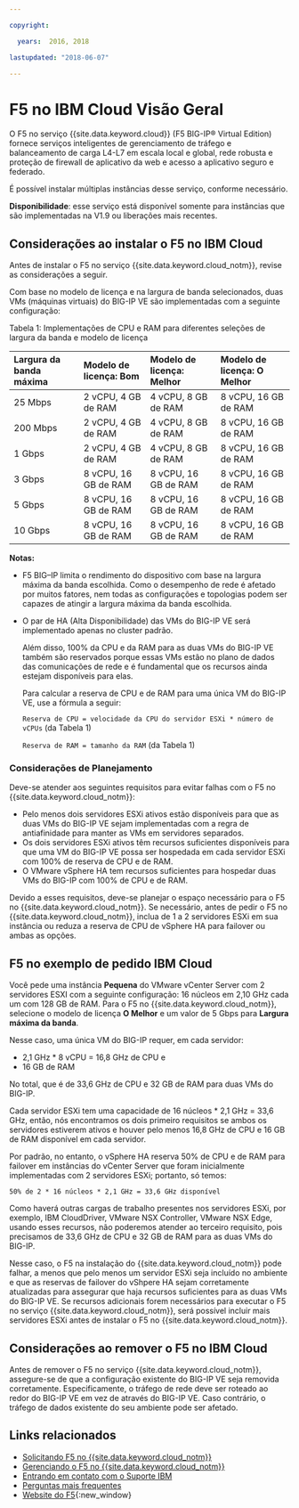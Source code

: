 ```yaml
---

copyright:

  years:  2016, 2018

lastupdated: "2018-06-07"

---
```


# F5 no IBM Cloud Visão Geral

O F5 no serviço {{site.data.keyword.cloud}} (F5 BIG-IP® Virtual Edition) fornece serviços inteligentes de gerenciamento de tráfego e balanceamento de carga L4-L7 em escala local e global, rede robusta e proteção de firewall de aplicativo da web e acesso a aplicativo seguro e federado.

É possível instalar múltiplas instâncias desse serviço, conforme necessário.

**Disponibilidade**: esse serviço está disponível somente para instâncias que são implementadas na V1.9 ou liberações mais recentes.

## Considerações ao instalar o F5 no IBM Cloud

Antes de instalar o F5 no serviço {{site.data.keyword.cloud_notm}}, revise as considerações a seguir.

Com base no modelo de licença e na largura de banda selecionados, duas VMs (máquinas virtuais) do BIG-IP VE são implementadas com a seguinte configuração:

Tabela 1: Implementações de CPU e RAM para diferentes seleções de largura da banda e modelo de licença

| Largura da banda máxima | Modelo de licença: Bom | Modelo de licença: Melhor | Modelo de licença: O Melhor |
|:------------------|:--------------------|:----------------------|:--------------------|
| 25 Mbps           | 2 vCPU, 4 GB de RAM    | 4 vCPU, 8 GB de RAM      | 8 vCPU, 16 GB de RAM   |
| 200 Mbps          | 2 vCPU, 4 GB de RAM    | 4 vCPU, 8 GB de RAM      | 8 vCPU, 16 GB de RAM   |
| 1 Gbps            | 2 vCPU, 4 GB de RAM    | 4 vCPU, 8 GB de RAM      | 8 vCPU, 16 GB de RAM   |
| 3 Gbps            | 8 vCPU, 16 GB de RAM   | 8 vCPU, 16 GB de RAM     | 8 vCPU, 16 GB de RAM   |
| 5 Gbps            | 8 vCPU, 16 GB de RAM   | 8 vCPU, 16 GB de RAM     | 8 vCPU, 16 GB de RAM   |
| 10 Gbps           | 8 vCPU, 16 GB de RAM   | 8 vCPU, 16 GB de RAM     | 8 vCPU, 16 GB de RAM   |

**Notas:**

* F5 BIG–IP limita o rendimento do dispositivo com base na largura máxima da banda escolhida. Como o desempenho de rede é afetado por muitos fatores, nem todas as configurações e topologias podem ser capazes de atingir a largura máxima da banda escolhida.
* O par de HA (Alta Disponibilidade) das VMs do BIG-IP VE será implementado apenas no cluster padrão.

  Além disso, 100% da CPU e da RAM para as duas VMs do BIG-IP VE também são reservados porque essas VMs estão no plano de dados das comunicações de rede e é fundamental que os recursos ainda estejam disponíveis para elas.

  Para calcular a reserva de CPU e de RAM para uma única VM do BIG-IP VE, use a fórmula a seguir:

  `Reserva de CPU = velocidade da CPU do servidor ESXi * número de vCPUs` (da Tabela 1)

  `Reserva de RAM = tamanho da RAM` (da Tabela 1)

### Considerações de Planejamento
Deve-se atender aos seguintes requisitos para evitar falhas com o F5 no {{site.data.keyword.cloud_notm}}:
* Pelo menos dois servidores ESXi ativos estão disponíveis para que as duas VMs do BIG-IP VE sejam implementadas com a regra de antiafinidade para manter as VMs em servidores separados.
* Os dois servidores ESXi ativos têm recursos suficientes disponíveis para que uma VM do BIG-IP VE possa ser hospedada em cada servidor ESXi com 100% de reserva de CPU e de RAM.
* O VMware vSphere HA tem recursos suficientes para hospedar duas VMs do BIG-IP com 100% de CPU e de RAM.

Devido a esses requisitos, deve-se planejar o espaço necessário para o F5 no {{site.data.keyword.cloud_notm}}. Se necessário, antes de pedir o F5 no {{site.data.keyword.cloud_notm}}, inclua de 1 a 2 servidores ESXi em sua instância ou reduza a reserva de CPU de vSphere HA para failover ou ambas as opções.

## F5 no exemplo de pedido IBM Cloud

Você pede uma instância **Pequena** do VMware vCenter Server com 2 servidores ESXI com a seguinte configuração: 16 núcleos em 2,10 GHz cada um com 128 GB de RAM. Para o F5 no {{site.data.keyword.cloud_notm}}, selecione o modelo de licença **O Melhor** e um valor de 5 Gbps para **Largura máxima da banda**.

Nesse caso, uma única VM do BIG-IP requer, em cada servidor:
* 2,1 GHz * 8 vCPU = 16,8 GHz de CPU e
* 16 GB de RAM

No total, que é de 33,6 GHz de CPU e 32 GB de RAM para duas VMs do BIG-IP.

Cada servidor ESXi tem uma capacidade de 16 núcleos * 2,1 GHz = 33,6 GHz, então, nós encontramos os dois primeiro requisitos se ambos os servidores estiverem ativos e houver pelo menos 16,8 GHz de CPU e 16 GB de RAM disponível em cada servidor.

Por padrão, no entanto, o vSphere HA reserva 50% de CPU e de RAM para failover em instâncias do vCenter Server que foram inicialmente implementadas com 2 servidores ESXi; portanto, só temos:

`50% de 2 * 16 núcleos * 2,1 GHz = 33,6 GHz disponível`

Como haverá outras cargas de trabalho presentes nos servidores ESXi, por exemplo, IBM CloudDriver, VMware NSX Controller, VMware NSX Edge, usando esses recursos, não poderemos atender ao terceiro requisito, pois precisamos de 33,6 GHz de CPU e 32 GB de RAM para as duas VMs do BIG-IP.

Nesse caso, o F5 na instalação do {{site.data.keyword.cloud_notm}} pode falhar, a menos que pelo menos um servidor ESXi seja incluído no ambiente e que as reservas de failover do vShpere HA sejam corretamente atualizadas para assegurar que haja recursos suficientes para as duas VMs do BIG-IP VE. Se recursos adicionais forem necessários para executar o F5 no serviço {{site.data.keyword.cloud_notm}}, será possível incluir mais servidores ESXi antes de instalar o F5 no {{site.data.keyword.cloud_notm}}.

## Considerações ao remover o F5 no IBM Cloud

Antes de remover o F5 no serviço {{site.data.keyword.cloud_notm}}, assegure-se de que a configuração existente do BIG-IP VE seja removida corretamente. Especificamente, o tráfego de rede deve ser roteado ao redor do BIG-IP VE em vez de através do BIG-IP VE. Caso contrário, o tráfego de dados existente do seu ambiente pode ser afetado.

## Links relacionados

* [Solicitando F5 no {{site.data.keyword.cloud_notm}}](f5_ordering.html)
* [Gerenciando o F5 no {{site.data.keyword.cloud_notm}}](managing_f5.html)
* [Entrando em contato com o Suporte IBM](../vmonic/trbl_support.html)
* [Perguntas mais frequentes](../vmonic/faq.html)
* [Website do F5](https://f5.com/){:new_window}
